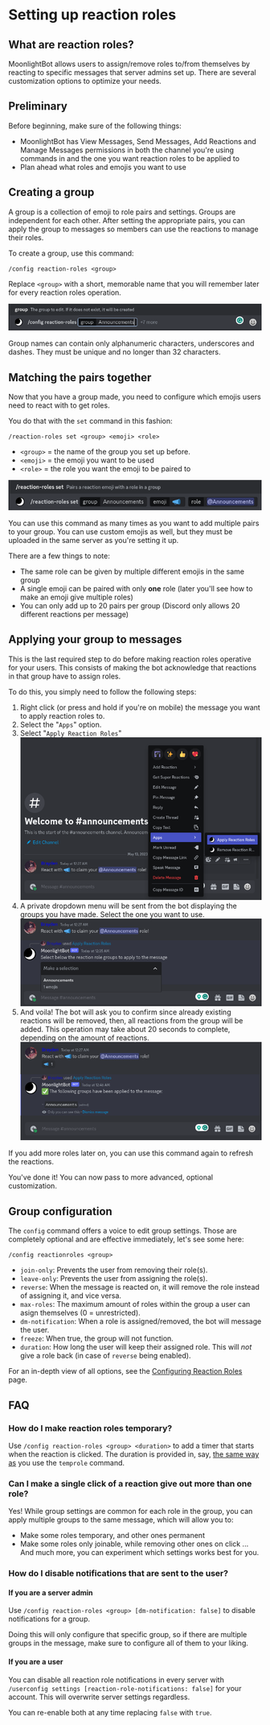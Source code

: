 # Setting up reaction roles

## What are reaction roles?

MoonlightBot allows users to assign/remove roles to/from themselves by reacting to specific messages that server admins set up. There are several customization options to optimize your needs.

## Preliminary

Before beginning, make sure of the following things:

* MoonlightBot has View Messages, Send Messages, Add Reactions and Manage Messages permissions in both the channel you're using commands in and the one you want reaction roles to be applied to
* Plan ahead what roles and emojis you want to use

## Creating a group

A group is a collection of emoji to role pairs and settings. Groups are independent for each other. After setting the appropriate pairs, you can apply the group to messages so members can use the reactions to manage their roles.

To create a group, use this command:

```
/config reaction-roles <group>
```

Replace `<group>` with a short, memorable name that you will remember later for every reaction roles operation.

![](<../.gitbook/assets/immagine (9).png>)

Group names can contain only alphanumeric characters, underscores and dashes. They must be unique and no longer than 32 characters.

## Matching the pairs together

Now that you have a group made, you need to configure which emojis users need to react with to get roles.

You do that with the `set` command in this fashion:

```
/reaction-roles set <group> <emoji> <role>
```

* `<group>` = the name of the group you set up before.
* `<emoji>` = the emoji you want to be used
* `<role>` = the role you want the emoji to be paired to

![](<../.gitbook/assets/immagine (10).png>)

You can use this command as many times as you want to add multiple pairs to your group. You can use custom emojis as well, but they must be uploaded in the same server as you're setting it up.

There are a few things to note:

* The same role can be given by multiple different emojis in the same group
* A single emoji can be paired with only **one** role (later you'll see how to make an emoji give multiple roles)
* You can only add up to 20 pairs per group (Discord only allows 20 different reactions per message)

## Applying your group to messages

This is the last required step to do before making reaction roles operative for your users. This consists of making the bot acknowledge that reactions in that group have to assign roles.

To do this, you simply need to follow the following steps:

1. Right click (or press and hold if you're on mobile) the message you want to apply reaction roles to.
2. Select the "`Apps`" option.
3. Select "`Apply Reaction Roles`" ![](<../.gitbook/assets/immagine (11).png>)
4. A private dropdown menu will be sent from the bot displaying the groups you have made. Select the one you want to use. ![](<../.gitbook/assets/immagine (12).png>)
5. And voila! The bot will ask you to confirm since already existing reactions will be removed, then, all reactions from the group will be added. This operation may take about 20 seconds to complete, depending on the amount of reactions. ![](<../.gitbook/assets/immagine (13).png>)

If you add more roles later on, you can use this command again to refresh the reactions.

You've done it! You can now pass to more advanced, optional customization.

## Group configuration

The `config` command offers a voice to edit group settings. Those are completely optional and are effective immediately, let's see some here:

```
/config reactionroles <group>
```

* `join-only`: Prevents the user from removing their role(s).
* `leave-only`: Prevents the user from assigning the role(s).
* `reverse`: When the message is reacted on, it will remove the role instead of assigning it, and vice versa.
* `max-roles`: The maximum amount of roles within the group a user can asign themselves (0 = unrestricted).
* `dm-notification`: When a role is assigned/removed, the bot will message the user.
* `freeze`: When true, the group will not function.
* `duration`: How long the user will keep their assigned role. This will *not* give a role back (in case of `reverse` being enabled).

For an in-depth view of all options, see the [Configuring Reaction Roles](../admin-commands/config/configuring-reaction-roles.md) page.

## FAQ

### How do I make reaction roles temporary?

Use `/config reaction-roles <group> <duration>` to add a timer that starts when the reaction is clicked. The duration is provided in, say, [the same way as](arguments.md#durations) you use the `temprole` command.

### Can I make a single click of a reaction give out more than one role?

Yes! While group settings are common for each role in the group, you can apply multiple groups to the same message, which will allow you to:

* Make some roles temporary, and other ones permanent
* Make some roles only joinable, while removing other ones on click
... And much more, you can experiment which settings works best for you.

### How do I disable notifications that are sent to the user?

#### If you are a server admin

Use `/config reaction-roles <group> [dm-notification: false]` to disable notifications for a group.

Doing this will only configure that specific group, so if there are multiple groups in the message, make sure to configure all of them to your liking.

#### If you are a user

You can disable all reaction role notifications in every server with `/userconfig settings [reaction-role-notifications: false]` for your account. This will overwrite server settings regardless.

You can re-enable both at any time replacing `false` with `true`.
